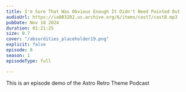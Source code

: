 ```yaml
---
title: I'm Sure That Was Obvious Enough It Didn't Need Pointed Out
audioUrl: https://ia803202.us.archive.org/6/items/cast7/cast8.mp3
pubDate: Nov 18 2024
duration: 01:21:25
size: 0.7
cover: "/absurdities_placeholder19.png"
explicit: false
episode: 8
season: 1
episodeType: full 

---
```

This is an episode demo of the Astro Retro Theme Podcast
